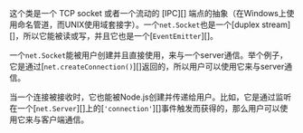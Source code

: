 <!-- YAML
added: v0.3.4
-->

这个类是一个 TCP socket 或者一个流动的 [IPC][] 端点的抽象（在Windows上使用命名管道，而UNIX使用域套接字）。一个`net.Socket`也是一个[duplex stream][]，所以它能被读或写，并且它也是一个[`EventEmitter`][]。

一个`net.Socket`能被用户创建并且直接使用，来与一个server通信。举个例子，它是通过[`net.createConnection()`][]返回的，所以用户可以使用它来与server通信。

当一个连接被接收时，它也能被Node.js创建并传递给用户。比如，它是通过监听在一个[`net.Server`][]上的[`'connection'`][]事件触发而获得的，那么用户可以使用它来与客户端通信。
